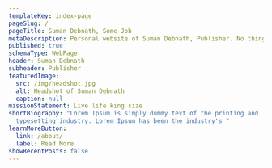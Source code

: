 ```yaml
---
templateKey: index-page
pageSlug: /
pageTitle: Suman Debnath, Some Job
metaDescription: Personal website of Suman Debnath, Publisher. No thing moch
published: true
schemaType: WebPage
header: Suman Debnath
subheader: Publisher
featuredImage:
  src: /img/headshot.jpg
  alt: Headshot of Suman Debnath
  caption: null
missionStatement: Live life king size
shortBiography: "Lorem Ipsum is simply dummy text of the printing and
  typesetting industry. Lorem Ipsum has been the industry's "
learnMoreButton:
  link: /about/
  label: Read More
showRecentPosts: false
---
```


